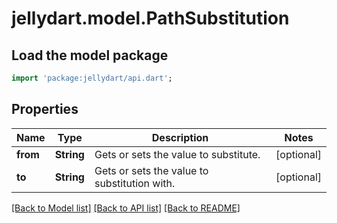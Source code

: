 # jellydart.model.PathSubstitution

## Load the model package
```dart
import 'package:jellydart/api.dart';
```

## Properties
Name | Type | Description | Notes
------------ | ------------- | ------------- | -------------
**from** | **String** | Gets or sets the value to substitute. | [optional] 
**to** | **String** | Gets or sets the value to substitution with. | [optional] 

[[Back to Model list]](../README.md#documentation-for-models) [[Back to API list]](../README.md#documentation-for-api-endpoints) [[Back to README]](../README.md)


